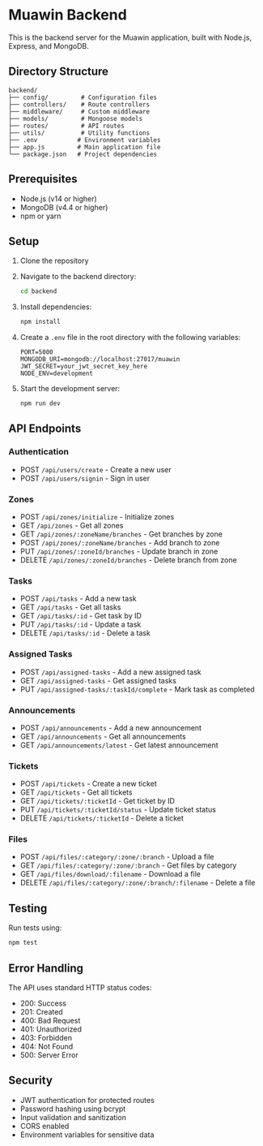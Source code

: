 # Muawin Backend

This is the backend server for the Muawin application, built with Node.js, Express, and MongoDB.

## Directory Structure

```
backend/
├── config/         # Configuration files
├── controllers/    # Route controllers
├── middleware/     # Custom middleware
├── models/         # Mongoose models
├── routes/         # API routes
├── utils/          # Utility functions
├── .env           # Environment variables
├── app.js         # Main application file
└── package.json   # Project dependencies
```

## Prerequisites

- Node.js (v14 or higher)
- MongoDB (v4.4 or higher)
- npm or yarn

## Setup

1. Clone the repository
2. Navigate to the backend directory:
   ```bash
   cd backend
   ```

3. Install dependencies:
   ```bash
   npm install
   ```

4. Create a `.env` file in the root directory with the following variables:
   ```
   PORT=5000
   MONGODB_URI=mongodb://localhost:27017/muawin
   JWT_SECRET=your_jwt_secret_key_here
   NODE_ENV=development
   ```

5. Start the development server:
   ```bash
   npm run dev
   ```

## API Endpoints

### Authentication
- POST `/api/users/create` - Create a new user
- POST `/api/users/signin` - Sign in user

### Zones
- POST `/api/zones/initialize` - Initialize zones
- GET `/api/zones` - Get all zones
- GET `/api/zones/:zoneName/branches` - Get branches by zone
- POST `/api/zones/:zoneName/branches` - Add branch to zone
- PUT `/api/zones/:zoneId/branches` - Update branch in zone
- DELETE `/api/zones/:zoneId/branches` - Delete branch from zone

### Tasks
- POST `/api/tasks` - Add a new task
- GET `/api/tasks` - Get all tasks
- GET `/api/tasks/:id` - Get task by ID
- PUT `/api/tasks/:id` - Update a task
- DELETE `/api/tasks/:id` - Delete a task

### Assigned Tasks
- POST `/api/assigned-tasks` - Add a new assigned task
- GET `/api/assigned-tasks` - Get assigned tasks
- PUT `/api/assigned-tasks/:taskId/complete` - Mark task as completed

### Announcements
- POST `/api/announcements` - Add a new announcement
- GET `/api/announcements` - Get all announcements
- GET `/api/announcements/latest` - Get latest announcement

### Tickets
- POST `/api/tickets` - Create a new ticket
- GET `/api/tickets` - Get all tickets
- GET `/api/tickets/:ticketId` - Get ticket by ID
- PUT `/api/tickets/:ticketId/status` - Update ticket status
- DELETE `/api/tickets/:ticketId` - Delete a ticket

### Files
- POST `/api/files/:category/:zone/:branch` - Upload a file
- GET `/api/files/:category/:zone/:branch` - Get files by category
- GET `/api/files/download/:filename` - Download a file
- DELETE `/api/files/:category/:zone/:branch/:filename` - Delete a file

## Testing

Run tests using:
```bash
npm test
```

## Error Handling

The API uses standard HTTP status codes:
- 200: Success
- 201: Created
- 400: Bad Request
- 401: Unauthorized
- 403: Forbidden
- 404: Not Found
- 500: Server Error

## Security

- JWT authentication for protected routes
- Password hashing using bcrypt
- Input validation and sanitization
- CORS enabled
- Environment variables for sensitive data 